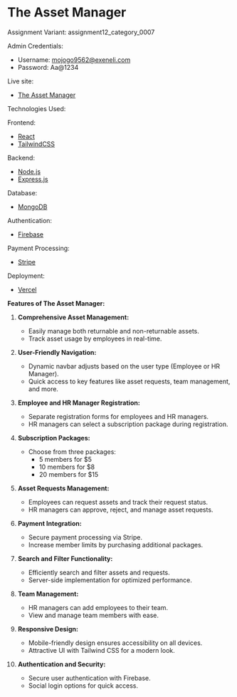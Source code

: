 # The Asset Manager

Assignment Variant:  assignment12_category_0007

Admin Credentials:
* Username: mojogo9562@exeneli.com
* Password: Aa@1234

Live site:
- [The Asset Manager](https://asset-manager-54e54.web.app/)


Technologies Used:

Frontend:
- [React](https://react.dev/)
- [TailwindCSS](https://tailwindcss.com/)

Backend:
- [Node.js](https://nodejs.org/en)
- [Express.js](https://expressjs.com/)

Database:
- [MongoDB](https://www.mongodb.com/)

Authentication:
- [Firebase](https://firebase.google.com/)

Payment Processing:
- [Stripe](https://stripe.com/)

Deployment: 
- [Vercel](https://vercel.com/)




**Features of The Asset Manager:**

1. **Comprehensive Asset Management:**
   - Easily manage both returnable and non-returnable assets.
   - Track asset usage by employees in real-time.

2. **User-Friendly Navigation:**
   - Dynamic navbar adjusts based on the user type (Employee or HR Manager).
   - Quick access to key features like asset requests, team management, and more.

3. **Employee and HR Manager Registration:**
   - Separate registration forms for employees and HR managers.
   - HR managers can select a subscription package during registration.

4. **Subscription Packages:**
   - Choose from three packages:
     - 5 members for $5
     - 10 members for $8
     - 20 members for $15

5. **Asset Requests Management:**
   - Employees can request assets and track their request status.
   - HR managers can approve, reject, and manage asset requests.

6. **Payment Integration:**
   - Secure payment processing via Stripe.
   - Increase member limits by purchasing additional packages.

7. **Search and Filter Functionality:**
   - Efficiently search and filter assets and requests.
   - Server-side implementation for optimized performance.

8. **Team Management:**
   - HR managers can add employees to their team.
   - View and manage team members with ease.

9. **Responsive Design:**
   - Mobile-friendly design ensures accessibility on all devices.
   - Attractive UI with Tailwind CSS for a modern look.

10. **Authentication and Security:**
    - Secure user authentication with Firebase.
    - Social login options for quick access.


  

